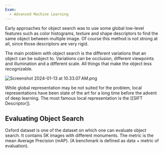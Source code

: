 ```yaml
---
Exam:
  - Advanced Machine Learning
---
```

Early approaches for object search was to use some global low-level features such as color histograms, texture and shape descriptors to find the same object between multiple image. Of course this method is not strong at all, since those descriptors are very rigid.

The main problem with object search is the different variations that an object can be subject to. Variations can be occlusion, different viewpoints and illumination and a different scale. All things that make the object less recognizable.

![Screenshot 2024-01-13 at 10.33.07 AM.png](Screenshot_2024-01-13_at_10.33.07_AM.png)

While global representation may be not suited for the problem, local representations have been state of the art for a long time before the advent of deep learning. The most famous local representation is the [[SIFT Descriptor]].
## Evaluating Object Search

Oxford dataset is one of the dataset on which one can evaluate object search. It contains 5K images with different monuments. The metric is the mean Average Precision (mAP). (A benchmark is defined as data + metric of evaluation).

